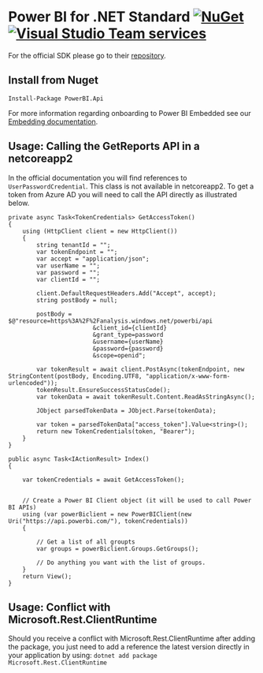 # Power BI for .NET Standard [![NuGet](https://img.shields.io/nuget/v/PowerBI.Api.svg)](https://www.nuget.org/packages/PowerBI.Api/) [![Visual Studio Team services](https://img.shields.io/vso/build/bennym/b0efa289-2c42-485f-981f-dc1e9f967127/5.svg)]()

For the official SDK please go to their [repository](https://github.com/Microsoft/PowerBI-CSharp).

## Install from Nuget
`Install-Package PowerBI.Api`

For more information regarding onboarding to Power BI Embedded see our [Embedding documentation](https://powerbi.microsoft.com/en-us/documentation/powerbi-developer-embedding/).

## Usage: Calling the GetReports API in a netcoreapp2
In the official documentation you will find references to `UserPasswordCredential`. This class is not available in netcoreapp2. To get a token from Azure AD you will need to call the API directly as illustrated below.

```
private async Task<TokenCredentials> GetAccessToken()
{
    using (HttpClient client = new HttpClient())
    {
        string tenantId = "";
        var tokenEndpoint = "";
        var accept = "application/json";
        var userName = "";
        var password = "";
        var clientId = "";

        client.DefaultRequestHeaders.Add("Accept", accept);
        string postBody = null;

        postBody = $@"resource=https%3A%2F%2Fanalysis.windows.net/powerbi/api
                        &client_id={clientId}
                        &grant_type=password
                        &username={userName}
                        &password={password}
                        &scope=openid";

        var tokenResult = await client.PostAsync(tokenEndpoint, new StringContent(postBody, Encoding.UTF8, "application/x-www-form-urlencoded"));
        tokenResult.EnsureSuccessStatusCode();
        var tokenData = await tokenResult.Content.ReadAsStringAsync();

        JObject parsedTokenData = JObject.Parse(tokenData);

        var token = parsedTokenData["access_token"].Value<string>();
        return new TokenCredentials(token, "Bearer");
    }
}

public async Task<IActionResult> Index()
{

    var tokenCredentials = await GetAccessToken();


    // Create a Power BI Client object (it will be used to call Power BI APIs)
    using (var powerBiclient = new PowerBIClient(new Uri("https://api.powerbi.com/"), tokenCredentials))
    {

        // Get a list of all groupts
        var groups = powerBiclient.Groups.GetGroups();

        // Do anything you want with the list of groups.
    }
    return View();
}
```

## Usage: Conflict with Microsoft.Rest.ClientRuntime

Should you receive a conflict with Microsoft.Rest.ClientRuntime after adding the package, you just need to add a reference the latest version directly in your application by using:
`dotnet add package Microsoft.Rest.ClientRuntime`
